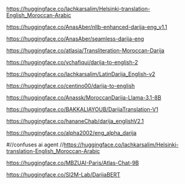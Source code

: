 https://huggingface.co/lachkarsalim/Helsinki-translation-English_Moroccan-Arabic

https://huggingface.co/AnasAber/nllb-enhanced-darija-eng_v1.1

https://huggingface.co/AnasAber/seamless-darija-eng

https://huggingface.co/atlasia/Transliteration-Moroccan-Darija

https://huggingface.co/ychafiqui/darija-to-english-2

https://huggingface.co/lachkarsalim/LatinDarija_English-v2

https://huggingface.co/centino00/darija-to-english

https://huggingface.co/Anassk/MoroccanDarija-Llama-3.1-8B


https://huggingface.co/BAKKALIAYOUB/DarijaTranslation-V1

https://huggingface.co/hananeChab/darija_englishV2.1

https://huggingface.co/alpha2002/eng_alpha_darija

#//confuses ai agent
//https://huggingface.co/lachkarsalim/Helsinki-translation-English_Moroccan-Arabic

https://huggingface.co/MBZUAI-Paris/Atlas-Chat-9B


https://huggingface.co/SI2M-Lab/DarijaBERT